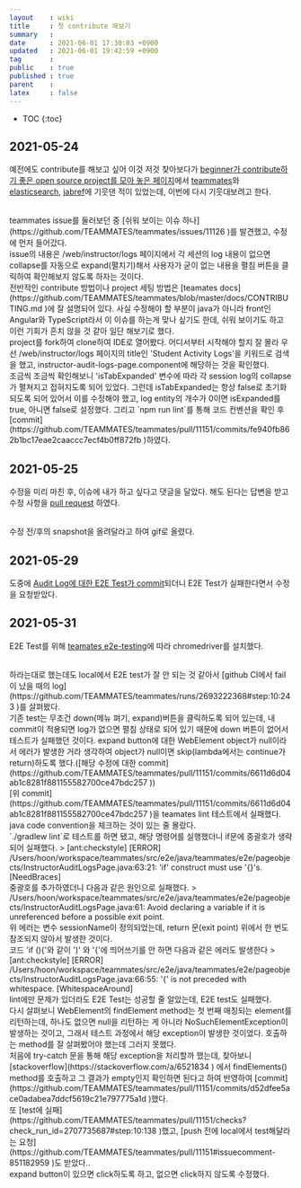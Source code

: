 ```yaml
---
layout    : wiki
title     : 첫 contribute 해보기
summary   : 
date      : 2021-06-01 17:30:03 +0900
updated   : 2021-06-01 19:42:59 +0900
tag       : 
public    : true
published : true
parent    : 
latex     : false
---
```

* TOC
{:toc}

## 2021-05-24
예전에도 contribute를 해보고 싶어 이것 저것 찾아보다가 [beginner가 contribute하기 좋은 open source project를 모아 놓은 페이지](https://github.com/MunGell/awesome-for-beginners#java )에서 [teammates](https://github.com/TEAMMATES/teammates )와 [elasticsearch](https://github.com/elastic/elasticsearch ), [jabref](https://github.com/JabRef/jabref )에 기웃댄 적이 있었는데, 이번에 다시 기웃대보려고 한다.  

<br>
teammates issue를 둘러보던 중 [쉬워 보이는 이슈 하나](https://github.com/TEAMMATES/teammates/issues/11126 )를 발견했고, 수정에 먼저 들어갔다.

<br>
issue의 내용은 /web/instructor/logs 페이지에서 각 세션의 log 내용이 없으면 collapse를 자동으로 expand(펼치기)해서 사용자가 굳이 없는 내용을 펼침 버튼을 클릭하여 확인해보지 않도록 하자는 것이다.   

<br>
전반적인 contribute 방법이나 project 세팅 방법은 [teamates docs](https://github.com/TEAMMATES/teammates/blob/master/docs/CONTRIBUTING.md )에 잘 설명되어 있다.
사실 수정해야 할 부분이 java가 아니라 front인 Angular와 TypeScript라서 이 이슈를 하는게 맞나 싶기도 한데, 쉬워 보이기도 하고 이런 기회가 흔치 않을 것 같아 일단 해보기로 했다.  

<br>
project를 fork하여 clone하여 IDE로 열어봤다. 어디서부터 시작해야 할지 잘 몰라 우선 /web/instructor/logs 페이지의 title인 'Student Activity Logs'을 키워드로 검색을 했고, instructor-audit-logs-page.component에 해당하는 것을 확인했다.  


<br>
조금씩 조금씩 확인해보니 'isTabExpanded' 변수에 따라 각 session log의 collapse가 펼쳐지고 접혀지도록 되어 있었다. 그런데 isTabExpanded는 항상 false로 초기화되도록 되어 있어서 이를 수정해야 했고, log entity의 개수가 0이면 isExpanded를 true, 아니면 false로 설정했다. 그리고 `npm run lint`를 통해 코드 컨벤션을 확인 후 [commit](https://github.com/TEAMMATES/teammates/pull/11151/commits/fe940fb862b1bc17eae2caaccc7ecf4b0ff872fb )하였다.


## 2021-05-25
수정을 미리 마친 후, 이슈에 내가 하고 싶다고 댓글을 달았다. 해도 된다는 답변을 받고 수정 사항을 [pull request](https://github.com/TEAMMATES/teammates/pull/11151 ) 하였다.  

<br>
수정 전/후의 snapshot을 올려달라고 하여 gif로 올렸다.

## 2021-05-29
도중에 [Audit Log에 대한 E2E Test가 commit](https://github.com/TEAMMATES/teammates/pull/11095 )되더니 E2E Test가 실패한다면서 수정을 요청받았다.
 
## 2021-05-31
E2E Test를 위해 [teamates e2e-testing](https://github.com/TEAMMATES/teammates/blob/master/docs/e2e-testing.md )에 따라 chromedriver를 설치했다.  

<br>
하라는대로 했는데도 local에서 E2E test가 잘 안 되는 것 같아서 [github CI에서 fail이 났을 때의 log](https://github.com/TEAMMATES/teammates/runs/2693222368#step:10:243 )를 살펴봤다.


<br>
기존 test는 무조건 down(메뉴 펴기, expand)버튼을 클릭하도록 되어 있는데, 내 commit이 적용되면 log가 없으면 펼침 상태로 되어 있기 때문에 down 버튼이 없어서 테스트가 실패했던 것이다. expand button에 대한 WebElement object가 null이라서 에러가 발생한 거라 생각하여 object가 null이면 skip(lambda에서는 continue가 return)하도록 했다.([해당 수정에 대한 commit](https://github.com/TEAMMATES/teammates/pull/11151/commits/6611d6d04ab1c8281f881155582700ce47bdc257 ))  

<br>
[위 commit](https://github.com/TEAMMATES/teammates/pull/11151/commits/6611d6d04ab1c8281f881155582700ce47bdc257 )을 teamates lint 테스트에서 실패했다. java code convention을 체크하는 것이 있는 줄 몰랐다.

<br>
`./gradlew lint`로 테스트를 하면 됐고, 해당 명령어를 실행했더니 if문에 중괄호가 생략되어 실패했다.
> [ant:checkstyle] [ERROR] /Users/hoon/workspace/teammates/src/e2e/java/teammates/e2e/pageobjects/InstructorAuditLogsPage.java:63:21: 'if' construct must use '{}'s. [NeedBraces]  

<br>
중괄호를 추가하였더니 다음과 같은 원인으로 실패했다.
> /Users/hoon/workspace/teammates/src/e2e/java/teammates/e2e/pageobjects/InstructorAuditLogsPage.java:61: Avoid declaring a variable if it is unreferenced before a possible exit point.  

<br>
위 에러는 변수 sessionName이 정의되었는데, return 문(exit point) 위에서 한 번도 참조되지 않아서 발생한 것이다.

<br>
코드 'if (){'와 같이 ')' 와 '{'에 띄어쓰기를 안 하면 다음과 같은 에러도 발생한다
> [ant:checkstyle] [ERROR] /Users/hoon/workspace/teammates/src/e2e/java/teammates/e2e/pageobjects/InstructorAuditLogsPage.java:66:55: '{' is not preceded with whitespace. [WhitespaceAround]

<br>
lint에만 문제가 있더라도 E2E Test는 성공할 줄 알았는데, E2E test도 실패했다.  

<br>
다시 살펴보니 WebElement의 findElement method는 첫 번째 매칭되는 element를 리턴하는데, 하나도 없으면 null을 리턴하는 게 아니라 NoSuchElementException이 발생하는 것이고, 그래서 테스트 과정에서 해당 exception이 발생한 것이었다. 호출하는 method를 잘 살펴봤어야 했는데 그러지 못했다.  


<br>
처음에 try-catch 문을 통해 해당 exception을 처리할까 했는데, 찾아보니 [stackoverflow](https://stackoverflow.com/a/6521834 ) 에서 findElements() method를 호출하고 그 결과가 empty인지 확인하면 된다고 하여 반영하여 [commit](https://github.com/TEAMMATES/teammates/pull/11151/commits/d52dfee5ace0adabea7ddcf5619c21e797775a1d )했다.


<br>
또 [test에 실패](https://github.com/TEAMMATES/teammates/pull/11151/checks?check_run_id=2707735687#step:10:138 )했고, [push 전에 local에서 test해달라는 요청](https://github.com/TEAMMATES/teammates/pull/11151#issuecomment-851182959 )도 받았다..


<br>
expand button이 있으면 click하도록 하고, 없으면 click하지 않도록 수정했다.
